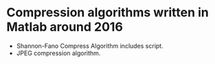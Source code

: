 # Compression algorithms written in Matlab around 2016

- Shannon-Fano Compress Algorithm includes script.
- JPEG compression algorithm. 
